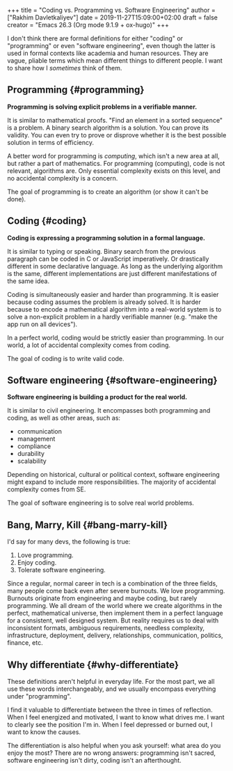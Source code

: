 +++
title = "Coding vs. Programming vs. Software Engineering"
author = ["Rakhim Davletkaliyev"]
date = 2019-11-27T15:09:00+02:00
draft = false
creator = "Emacs 26.3 (Org mode 9.1.9 + ox-hugo)"
+++

I don't think there are formal definitions for either "coding" or "programming" or even "software engineering", even though the latter is used in formal contexts like academia and human resources. They are vague, pliable terms which mean different things to different people. I want to share how I _sometimes_ think of them.


## Programming {#programming}

**Programming is solving explicit problems in a verifiable manner.**

It is similar to mathematical proofs. "Find an element in a sorted sequence" is a problem. A binary search algorithm is a solution. You can prove its validity. You can even try to prove or disprove whether it is the best possible solution in terms of efficiency.

A better word for programming is _computing_, which isn't a new area at all, but rather a part of mathematics. For programming (computing), code is not relevant, algorithms are. Only essential complexity exists on this level, and no accidental complexity is a concern.

The goal of programming is to create an algorithm (or show it can't be done).


## Coding {#coding}

**Coding is expressing a programming solution in a formal language.**

It is similar to typing or speaking. Binary search from the previous paragraph can be coded in C or JavaScript imperatively. Or drastically different in some declarative language. As long as the underlying algorithm is the same, different implementations are just different manifestations of the same idea.

Coding is simultaneously easier and harder than programming. It is easier because coding assumes the problem is already solved. It is harder because to encode a mathematical algorithm into a real-world system is to solve a non-explicit problem in a hardly verifiable manner (e.g. "make the app run on all devices").

In a perfect world, coding would be strictly easier than programming. In our world, a lot of accidental complexity comes from coding.

The goal of coding is to write valid code.


## Software engineering {#software-engineering}

**Software engineering is building a product for the real world.**

It is similar to civil engineering. It encompasses both programming and coding, as well as other areas, such as:

-   communication
-   management
-   compliance
-   durability
-   scalability

Depending on historical, cultural or political context, software engineering might expand to include more responsibilities. The majority of accidental complexity comes from SE.

The goal of software engineering is to solve real world problems.


## Bang, Marry, Kill {#bang-marry-kill}

I'd say for many devs, the following is true:

1.  Love programming.
2.  Enjoy coding.
3.  Tolerate software engineering.

Since a regular, normal career in tech is a combination of the three fields, many people come back even after severe burnouts. We love programming. Burnouts originate from engineering and maybe coding, but rarely programming. We all dream of the world where we create algorithms in the perfect, mathematical universe, then implement them in a perfect language for a consistent, well designed system. But reality requires us to deal with inconsistent formats, ambiguous requirements, needless complexity, infrastructure, deployment, delivery, relationships, communication, politics, finance, etc.


## Why differentiate {#why-differentiate}

These definitions aren't helpful in everyday life. For the most part, we all use these words interchangeably, and we usually encompass everything under "programming".

I find it valuable to differentiate between the three in times of reflection. When I feel energized and motivated, I want to know what drives me. I want to clearly see the position I'm in. When I feel depressed or burned out, I want to know the causes.

The differentiation is also helpful when you ask yourself: what area do you enjoy the most? There are no wrong answers: programming isn't sacred, software engineering isn't dirty, coding isn't an afterthought.
